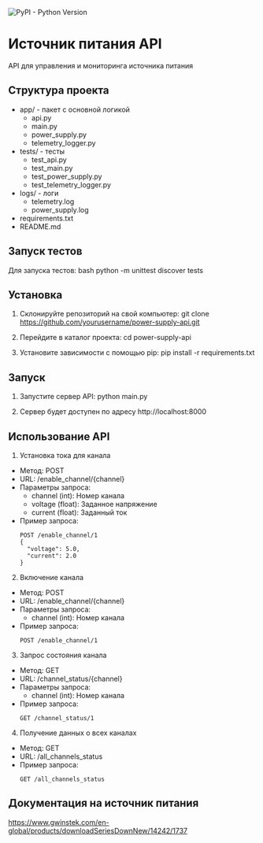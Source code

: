 ![PyPI - Python Version](https://img.shields.io/pypi/pyversions/:packageName)
# Источник питания API

API для управления и мониторинга источника питания

## Структура проекта

- app/ - пакет с основной логикой
  - api.py
  - main.py
  - power_supply.py
  - telemetry_logger.py
- tests/ - тесты
  - test_api.py
  - test_main.py
  - test_power_supply.py
  - test_telemetry_logger.py
- logs/ - логи
  - telemetry.log
  - power_supply.log
- requirements.txt
- README.md

## Запуск тестов

Для запуска тестов:
bash
python -m unittest discover tests

## Установка

1. Склонируйте репозиторий на свой компьютер:
git clone https://github.com/yourusername/power-supply-api.git

   
2. Перейдите в каталог проекта:
cd power-supply-api

3. Установите зависимости с помощью pip:
pip install -r requirements.txt

## Запуск
1. Запустите сервер API:
python main.py


2. Сервер будет доступен по адресу http://localhost:8000

## Использование API
1. Установка тока для канала
- Метод: POST
- URL: /enable_channel/{channel}
- Параметры запроса:
  - channel (int): Номер канала
  - voltage (float): Заданное напряжение
  - current (float): Заданный ток
- Пример запроса:
  ```
  POST /enable_channel/1
  {
    "voltage": 5.0,
    "current": 2.0
  }
  ```

2. Включение канала
- Метод: POST
- URL: /enable_channel/{channel}
- Параметры запроса:
  - channel (int): Номер канала
- Пример запроса:
  ```
  POST /enable_channel/1
  ```

3. Запрос состояния канала
- Метод: GET
- URL: /channel_status/{channel}
- Параметры запроса:
  - channel (int): Номер канала
- Пример запроса:
  ```
  GET /channel_status/1
  ```

4. Получение данных о всех каналах
- Метод: GET
- URL: /all_channels_status
- Пример запроса:
  ```
  GET /all_channels_status
  ```

## Документация на источник питания
https://www.gwinstek.com/en-global/products/downloadSeriesDownNew/14242/1737


